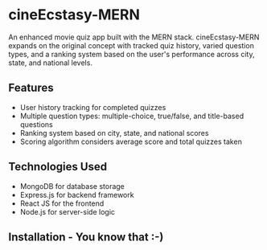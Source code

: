 # cineEcstasy-MERN

An enhanced movie quiz app built with the MERN stack. cineEcstasy-MERN expands on the original concept with tracked quiz history, varied question types, and a ranking system based on the user's performance across city, state, and national levels.

## Features

- User history tracking for completed quizzes
- Multiple question types: multiple-choice, true/false, and title-based questions
- Ranking system based on city, state, and national scores
- Scoring algorithm considers average score and total quizzes taken

## Technologies Used

- MongoDB for database storage
- Express.js for backend framework
- React JS for the frontend
- Node.js for server-side logic

## Installation - You know that :-)
